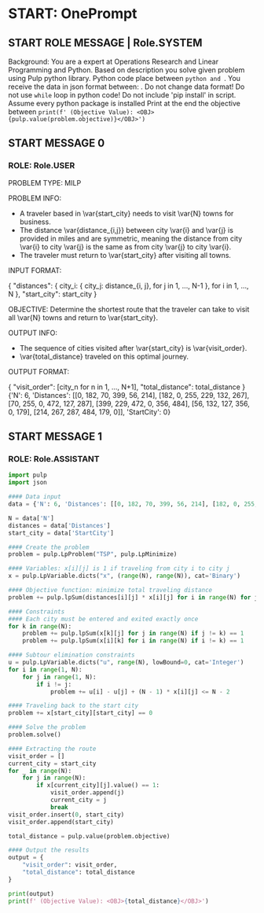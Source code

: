 # START: OnePrompt 
## START ROLE MESSAGE | Role.SYSTEM 
Background: You are a expert at Operations Research and Linear Programming and Python. Based on description you solve given problem using Pulp python library. Python code place between ```python and ```. You receive the data in json format between: <DATA></DATA>. Do not change data format! Do not use `while` loop in python code! Do not include 'pip install' in script. Assume every python package is installed Print at the end the objective between <OBJ></OBJ> `print(f' (Objective Value): <OBJ>{pulp.value(problem.objective)}</OBJ>')`  
## START MESSAGE 0 
### ROLE: Role.USER
<DESCRIPTION>
PROBLEM TYPE: MILP

PROBLEM INFO:

- A traveler based in \var{start_city} needs to visit \var{N} towns for business.
- The distance \var{distance_{i,j}} between city \var{i} and \var{j} is provided in miles and are symmetric, meaning the distance from city \var{i} to city \var{j} is the same as from city \var{j} to city \var{i}.
- The traveler must return to \var{start_city} after visiting all towns.

INPUT FORMAT: 

{
    "distances": {
        city_i: {
            city_j: distance_{i, j},
            for j in 1, ..., N-1
        },
        for i in 1, ..., N
    },
    "start_city": start_city
}

OBJECTIVE: Determine the shortest route that the traveler can take to visit all \var{N} towns and return to \var{start_city}.

OUTPUT INFO:

- The sequence of cities visited after \var{start_city} is \var{visit_order}.
- \var{total_distance} traveled on this optimal journey.

OUTPUT FORMAT:

{
    "visit_order": [city_n for n in 1, ..., N+1],
    "total_distance": total_distance
}
</DESCRIPTION>
<DATA>
{'N': 6, 'Distances': [[0, 182, 70, 399, 56, 214], [182, 0, 255, 229, 132, 267], [70, 255, 0, 472, 127, 287], [399, 229, 472, 0, 356, 484], [56, 132, 127, 356, 0, 179], [214, 267, 287, 484, 179, 0]], 'StartCity': 0}</DATA>


## START MESSAGE 1 
### ROLE: Role.ASSISTANT
```python
import pulp
import json

#### Data input
data = {'N': 6, 'Distances': [[0, 182, 70, 399, 56, 214], [182, 0, 255, 229, 132, 267], [70, 255, 0, 472, 127, 287], [399, 229, 472, 0, 356, 484], [56, 132, 127, 356, 0, 179], [214, 267, 287, 484, 179, 0]], 'StartCity': 0}

N = data['N']
distances = data['Distances']
start_city = data['StartCity']

#### Create the problem
problem = pulp.LpProblem("TSP", pulp.LpMinimize)

#### Variables: x[i][j] is 1 if traveling from city i to city j
x = pulp.LpVariable.dicts("x", (range(N), range(N)), cat='Binary')

#### Objective function: minimize total traveling distance
problem += pulp.lpSum(distances[i][j] * x[i][j] for i in range(N) for j in range(N) if i != j)

#### Constraints
#### Each city must be entered and exited exactly once
for k in range(N):
    problem += pulp.lpSum(x[k][j] for j in range(N) if j != k) == 1
    problem += pulp.lpSum(x[i][k] for i in range(N) if i != k) == 1

#### Subtour elimination constraints
u = pulp.LpVariable.dicts("u", range(N), lowBound=0, cat='Integer')
for i in range(1, N):
    for j in range(1, N):
        if i != j:
            problem += u[i] - u[j] + (N - 1) * x[i][j] <= N - 2

#### Traveling back to the start city
problem += x[start_city][start_city] == 0

#### Solve the problem
problem.solve()

#### Extracting the route
visit_order = []
current_city = start_city
for _ in range(N):
    for j in range(N):
        if x[current_city][j].value() == 1:
            visit_order.append(j)
            current_city = j
            break
visit_order.insert(0, start_city)
visit_order.append(start_city)

total_distance = pulp.value(problem.objective)

#### Output the results
output = {
    "visit_order": visit_order,
    "total_distance": total_distance
}

print(output)
print(f' (Objective Value): <OBJ>{total_distance}</OBJ>')
```

